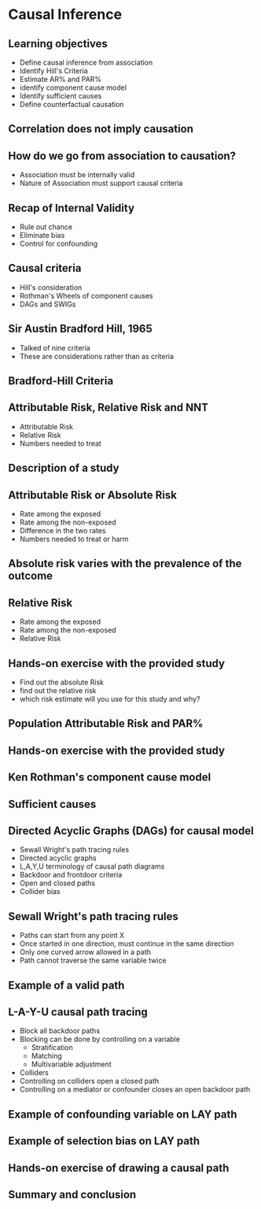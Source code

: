 # Causal Inference

## Learning objectives
- Define causal inference from association
- Identify Hill's Criteria
- Estimate AR% and PAR%
- identify component cause model
- Identify sufficient causes
- Define counterfactual causation

## Correlation does not imply causation

## How do we go from association to causation?
- Association must be internally valid
- Nature of Association must support causal criteria

## Recap of Internal Validity
- Rule out chance
- Eliminate bias
- Control for confounding

## Causal criteria
- Hill's consideration
- Rothman's Wheels of component causes
- DAGs and SWIGs

## Sir Austin Bradford Hill, 1965
- Talked of nine criteria
- These are considerations rather than as criteria

## Bradford-Hill Criteria

## Attributable Risk, Relative Risk and NNT
- Attributable Risk
- Relative Risk
- Numbers needed to treat

## Description of a study

## Attributable Risk or Absolute Risk
- Rate among the exposed
- Rate among the non-exposed
- Difference in the two rates
- Numbers needed to treat or harm

## Absolute risk varies with the prevalence of the outcome

## Relative Risk
- Rate among the exposed
- Rate among the non-exposed
- Relative Risk

## Hands-on exercise with the provided study
- Find out the absolute Risk
- find out the relative risk
- which risk estimate will you use for this study and why?

## Population Attributable Risk and PAR%

## Hands-on exercise with the provided study

## Ken Rothman's component cause model

## Sufficient causes

## Directed Acyclic Graphs (DAGs) for causal model
- Sewall Wright's path tracing rules
- Directed acyclic graphs
- L,A,Y,U terminology of causal path diagrams
- Backdoor and frontdoor criteria
- Open and closed paths
- Collider bias

## Sewall Wright's path tracing rules
- Paths can start from any point X
- Once started in one direction, must continue in the same direction
- Only one curved arrow allowed in a path
- Path cannot traverse the same variable twice

## Example of a valid path

## L-A-Y-U causal path tracing
- Block all backdoor paths
- Blocking can be done by controlling on a variable
  - Stratification
  - Matching
  - Multivariable adjustment
- Colliders
- Controlling on colliders open a closed path
- Controlling on a mediator or confounder closes an open backdoor path

## Example of confounding variable on LAY path

## Example of selection bias on LAY path

## Hands-on exercise of drawing a causal path

## Summary and conclusion



